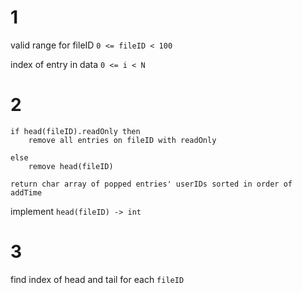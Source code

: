 


#  1

valid range for fileID
`0 <= fileID < 100`

index of entry in data
`0 <= i < N`



# 2
```text
if head(fileID).readOnly then
    remove all entries on fileID with readOnly
    
else
    remove head(fileID)

return char array of popped entries' userIDs sorted in order of addTime
```


implement `head(fileID) -> int` 


# 3


find index of head and tail for each `fileID`


